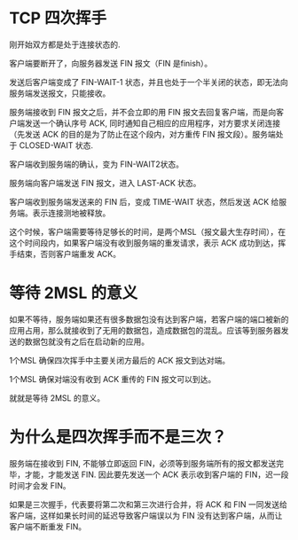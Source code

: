 # TCP 四次挥手

刚开始双方都是处于连接状态的.

客户端要断开了，向服务器发送 FIN 报文（FIN 是finish）。

发送后客户端变成了 FIN-WAIT-1 状态，并且也处于一个半关闭的状态，即无法向服务端发送报文，只能接收。


服务端接收到 FIN 报文之后，并不会立即的用 FIN 报文去回复客户端，而是向客户端发送一个确认序号 ACK, 同时通知自己相应的应用程序，对方要求关闭连接（先发送 ACK 的目的是为了防止在这个段内，对方重传 FIN 报文段）。服务端处于 CLOSED-WAIT 状态.


客户端收到服务端的确认，变为 FIN-WAIT2状态。 

服务端向客户端发送 FIN 报文，进入 LAST-ACK 状态。

客户端收到服务端发送来的 FIN 后，变成 TIME-WAIT 状态，然后发送 ACK 给服务端。表示连接测地被释放。


这个时候，客户端需要等待足够长的时间，是两个MSL（报文最大生存时间），在这个时间段内，如果客户端没有收到服务端的重发请求，表示 ACK 成功到达，挥手结束，否则客户端重发 ACK。


# 等待 2MSL 的意义

如果不等待，服务端如果还有很多数据包没有达到客户端，若客户端的端口被新的应用占用，那么就接收到了无用的数据包，造成数据包的混乱。应该等到服务器发送的数据包就没有之后在启动新的应用。

1个MSL 确保四次挥手中主要关闭方最后的 ACK 报文到达对端。

1个MSL 确保对端没有收到 ACK 重传的 FIN 报文可以到达。

就就是等待 2MSL 的意义。



# 为什么是四次挥手而不是三次？
服务端在接收到 FIN, 不能够立即返回 FIN，必须等到服务端所有的报文都发送完毕，才能，才能发送 FIN. 因此要先发送一个 ACK 表示收到客户端的 FIN，迟一段时间才会发 FIN。 

如果是三次握手，代表要将第二次和第三次进行合并，将 ACK 和 FIN 一同发送给客户端，这样如果长时间的延迟导致客户端误以为 FIN 没有达到客户端，从而让客户端不断重发 FIN。

